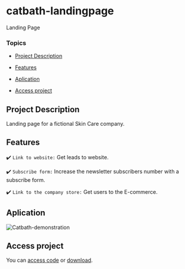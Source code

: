 # catbath-landingpage
 Landing Page

### Topics 

- [Project Description](#project-description)

- [Features](#features)

- [Aplication](#aplication) 

- [Access project](#access-project)

## Project Description

<p align="justify">
Landing page for a fictional Skin Care company.
</p>

## Features

:heavy_check_mark: `Link to website:` Get leads to website.

:heavy_check_mark: `Subscribe form:` Increase the newsletter subscribers number with a subscribe form.

:heavy_check_mark: `Link to the company store:` Get users to the E-commerce.

## Aplication

![Catbath-demonstration](https://github.com/MelLuna/catbath-landingpage/assets/91919684/7395176f-42b9-43b7-803d-154255c8f0ce)

## Access project
You can [access code](https://github.com/MelLuna/catbath-landingpage.git) or [download](https://github.com/MelLuna/catbath-landingpage/archive/refs/heads/main.zip).
